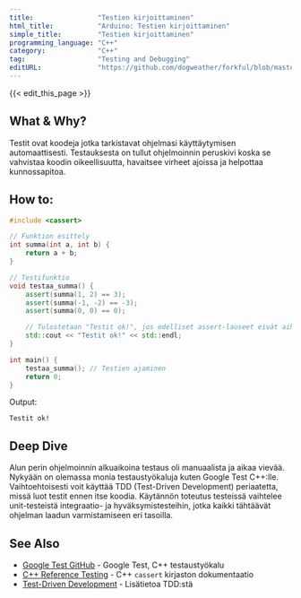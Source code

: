 ```yaml
---
title:                "Testien kirjoittaminen"
html_title:           "Arduino: Testien kirjoittaminen"
simple_title:         "Testien kirjoittaminen"
programming_language: "C++"
category:             "C++"
tag:                  "Testing and Debugging"
editURL:              "https://github.com/dogweather/forkful/blob/master/content/fi/cpp/writing-tests.md"
---
```


{{< edit_this_page >}}

## What & Why?
Testit ovat koodeja jotka tarkistavat ohjelmasi käyttäytymisen automaattisesti. Testauksesta on tullut ohjelmoinnin peruskivi koska se vahvistaa koodin oikeellisuutta, havaitsee virheet ajoissa ja helpottaa kunnossapitoa.

## How to:
```C++
#include <cassert>

// Funktion esittely
int summa(int a, int b) {
    return a + b;
}

// Testifunktio
void testaa_summa() {
    assert(summa(1, 2) == 3);
    assert(summa(-1, -2) == -3);
    assert(summa(0, 0) == 0);

    // Tulostetaan "Testit ok!", jos edelliset assert-lauseet eivät aiheuta virhettä
    std::cout << "Testit ok!" << std::endl;
}

int main() {
    testaa_summa(); // Testien ajaminen
    return 0;
}
```
Output:
```
Testit ok!
```

## Deep Dive
Alun perin ohjelmoinnin alkuaikoina testaus oli manuaalista ja aikaa vievää. Nykyään on olemassa monia testaustyökaluja kuten Google Test C++:lle. Vaihtoehtoisesti voit käyttää TDD (Test-Driven Development) periaatetta, missä luot testit ennen itse koodia. Käytännön toteutus testeissä vaihtelee unit-testeistä integraatio- ja hyväksymistesteihin, jotka kaikki tähtäävät ohjelman laadun varmistamiseen eri tasoilla.

## See Also
- [Google Test GitHub](https://github.com/google/googletest) - Google Test, C++ testaustyökalu
- [C++ Reference Testing](http://www.cplusplus.com/reference/cassert/) - C++ `cassert` kirjaston dokumentaatio
- [Test-Driven Development](https://en.wikipedia.org/wiki/Test-driven_development) - Lisätietoa TDD:stä